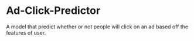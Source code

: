 # Ad-Click-Predictor
A model that predict whether or not people will click on an ad based off the features of user.
